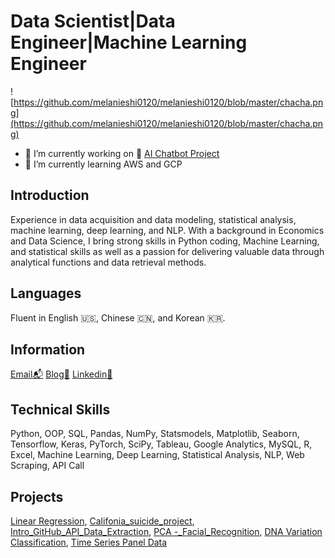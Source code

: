 # Data Scientist|Data Engineer|Machine Learning Engineer  
![https://github.com/melanieshi0120/melanieshi0120/blob/master/chacha.png](https://github.com/melanieshi0120/melanieshi0120/blob/master/chacha.png)
- 🔭 I’m currently working on 🤖 [AI Chatbot Project](https://github.com/melanieshi0120/AI_Chatbot_Project)
- 🌱 I’m currently learning  AWS and GCP 

## Introduction
Experience in data acquisition and data modeling, statistical analysis, machine learning,
deep learning, and NLP. With a background in Economics and Data Science, I bring strong skills in Python coding,
Machine Learning, and statistical skills as well as a passion for delivering valuable data through analytical 
functions and data retrieval methods. 
## Languages
Fluent in English 🇺🇸, Chinese 🇨🇳, and Korean 🇰🇷.
## Information
[Email📬](melaniesoek0120@gmail.com)   [Blog🧾](https://medium.com/@melaniesoek0120)   [Linkedin👩](http://www.linkedin.com/in/melanieseok-huashi)
## Technical Skills
Python, OOP, SQL, Pandas, NumPy, Statsmodels, Matplotlib, Seaborn, Tensorflow, Keras, PyTorch, SciPy, Tableau, Google Analytics, MySQL, R, Excel, Machine Learning, Deep Learning, Statistical Analysis, NLP, Web Scraping, API Call
## Projects
[Linear Regression](https://github.com/melanieshi0120/Agriculture_Project),
[Califonia_suicide_project](https://github.com/melanieshi0120/Califonia_suicide_project),
[Intro_GitHub_API_Data_Extraction](https://github.com/melanieshi0120/Intro_GitHub_API_Data_Extraction),
[PCA -_Facial_Recognition](https://github.com/melanieshi0120/Principal_Component_Analysis-PCA-_Facial_Recognition),
[DNA Variation Classification](https://github.com/melanieshi0120/DNA_project),
[Time Series Panel Data](https://github.com/melanieshi0120/DKHS)



